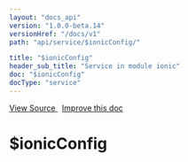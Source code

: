 ```yaml
---
layout: "docs_api"
version: "1.0.0-beta.14"
versionHref: "/docs/v1"
path: "api/service/$ionicConfig/"

title: "$ionicConfig"
header_sub_title: "Service in module ionic"
doc: "$ionicConfig"
docType: "service"
---
```


<div class="improve-docs">
  <a href='http://github.com/driftyco/ionic/tree/1.x/js/angular/service/ionicConfig.js#L560'>
    View Source
  </a>
  &nbsp;
  <a href='http://github.com/driftyco/ionic/edit/master/js/angular/service/ionicConfig.js#L560'>
    Improve this doc
  </a>
</div>




<h1 class="api-title">

  $ionicConfig



</h1>
















  

  
  
  






